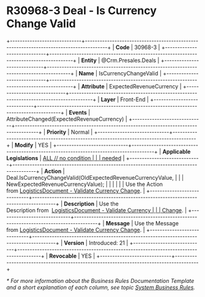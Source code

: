 ﻿---
erp.type: front-end-business-rule
erp.entity: Crm.Presales.Deals
---

# R30968-3 Deal - Is Currency Change Valid
+-----------------------------+---------------------------------------------------------------------------------------+
| **Code**                    | 30968-3                                                                               |
+-----------------------------+---------------------------------------------------------------------------------------+
| **Entity**                  | @Crm.Presales.Deals                                                                   |
+-----------------------------+---------------------------------------------------------------------------------------+
| **Name**                    | IsCurrencyChangeValid                                                                 |
+-----------------------------+---------------------------------------------------------------------------------------+
| **Attribute**               | ExpectedRevenueCurrency                                                               |
+-----------------------------+---------------------------------------------------------------------------------------+
| **Layer**                   | Front-End                                                                             |
+-----------------------------+---------------------------------------------------------------------------------------+
| **Events**                  | AttributeChanged(ExpectedRevenueCurrency)                                             |
+-----------------------------+---------------------------------------------------------------------------------------+
| **Priority**                | Normal                                                                                |
+-----------------------------+---------------------------------------------------------------------------------------+
| **Modify**                  | YES                                                                                   |
+-----------------------------+---------------------------------------------------------------------------------------+
| **Applicable Legislations** | [ALL // no condition                                                                  |
|                             | needed](xref:applicable-legislations)                                                 |
+-----------------------------+---------------------------------------------------------------------------------------+
| **Action**                  | Deal.IsCurrencyChangeValid(OldExpectedRevenueCurrencyValue,                           |
|                             | NewExpectedRevenueCurrencyValue);                                                     |
|                             |                                                                                       |
|                             | Use the Action from [LogisticsDocument - Validate Currency Change](R30707-1.md).      |
+-----------------------------+---------------------------------------------------------------------------------------+
| **Description**             | Use the Description from  [LogisticsDocument - Validate Currency                      |
|                             | Change](R30707-1.md).                                                                 |
+-----------------------------+---------------------------------------------------------------------------------------+
| **Message**                 | Use the Message from [LogisticsDocument - Validate Currency Change](R30707-1.md).     |
+-----------------------------+---------------------------------------------------------------------------------------+
| **Version**                 | Introduced: 21                                                                        |
+-----------------------------+---------------------------------------------------------------------------------------+
| **Revocable**               | YES                                                                                   |
+-----------------------------+---------------------------------------------------------------------------------------+

*\* For more information about the Business Rules Documentation Template and a short explanation of each column, see
topic [System Business Rules](../templates/template-description-system-business-rules.md).*
